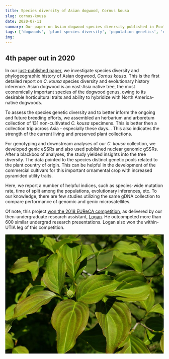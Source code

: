 ```yaml
---
title: Species diversity of Asian dogwood, Cornus kousa 
slug: cornus-kousa
date: 2020-07-11
summary: Our paper on Asian dogwood species diversity published in Ecology and Evolution.
tags: ['dogwoods', 'plant species diversity', 'population genetics', 'evolutionary history']
img:
---
```


## 4th paper out in 2020

In our [just-published paper](https://onlinelibrary.wiley.com/doi/full/10.1002/ece3.6537), we investigate species diversity and phylogeographic history of Asian dogwood, _Cornus kousa_. This is the first detailed report on _C. kousa_ species diversity and evolutionary history inference. Asian dogwood is an east-Asia native tree, the most economically important species of the dogwood genus, owing to its desirable horticultural traits and ability to hybridize with North America-native dogwoods.

To assess the species genetic diversity and to better inform the ongoing and future breeding efforts, we assembled an herbarium and arboretum collection of 131 non-cultivated _C. kousa_ specimens. This is better then a collection trip across Asia - especially these days... This also indicates the strength of the current living and preserved plant collections.

For genotyping and downstream analyses of our _C. kousa_ collection, we developed genic eSSRs and also used published nuclear genomic gSSRs. After a blackbox of analyses, the study yielded insights into the tree diversity. The data pointed to the species distinct genetic pools related to the plant country of origin. This can be helpful in the development of the commercial cultivars for this important ornamental crop with increased pyramided utility traits. 

Here, we report a number of helpful indices, such as species-wide mutation rate, time of split among the populations, evolutionary inferences, etc. To our knowledge, there are few studies utilizing the same gDNA collection to compare performance of genomic and genic microsatellites.

Of note, this project [won the 2018 EUReCA competition](https://eureca.utk.edu/photo-galleries/2018-event/), as delivered by our then-undergraduate research assistant, [Logan](https://eureca.utk.edu/wp-content/uploads/sites/32/2018/05/EUReCA-2018-Program-for-web.pdf). He outcompeted more than 600 similar undergrad research presentations. Logan also won the within-UTIA leg of this competition. 

![published](./kousa.jpg "Our _C. kousa_ paper just started blooming!!!")